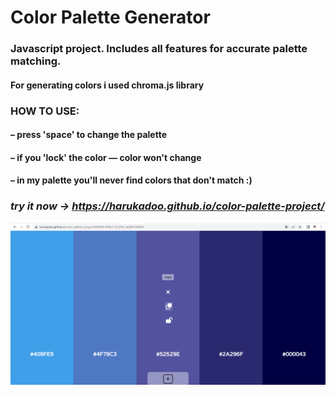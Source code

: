 # Color Palette Generator
### Javascript project. Includes all features for accurate palette matching.
#### For generating colors i used chroma.js library 
### **HOW TO USE:** 
#### – press 'space' to change the palette 
#### – if you 'lock' the color — color won't change
#### – in my palette you'll never find colors that don't match :)
### ***try it now → https://harukadoo.github.io/color-palette-project/***

![project image](/img/color-palette-2.png)
